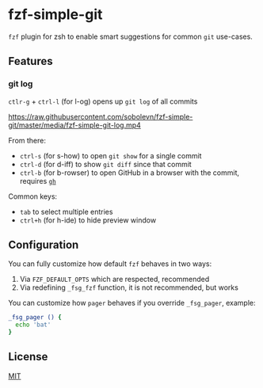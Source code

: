 # fzf-simple-git

`fzf` plugin for zsh to enable smart suggestions for common `git` use-cases.


## Features

### git log

`ctlr-g` + `ctrl-l` (for l-og) opens up `git log` of all commits

https://raw.githubusercontent.com/sobolevn/fzf-simple-git/master/media/fzf-simple-git-log.mp4

From there:
- `ctrl-s` (for s-how) to open `git show` for a single commit
- `ctrl-d` (for d-iff) to show `git diff` since that commit
- `ctrl-b` (for b-rowser) to open GitHub in a browser with the commit, requires [`gh`](https://github.com/cli/cli)

Common keys:
- `tab` to select multiple entries
- `ctrl+h` (for h-ide) to hide preview window


## Configuration

You can fully customize how default `fzf` behaves in two ways:
1. Via `FZF_DEFAULT_OPTS` which are respected, recommended
2. Via redefining `_fsg_fzf` function, it is not recommended, but works

You can customize how `pager` behaves if you override `_fsg_pager`, example:

```sh
_fsg_pager () {
  echo 'bat'
}
```


## License

[MIT](https://github.com/sobolevn/fzf-simple-git/blob/master/LICENSE.md?plain=1)
